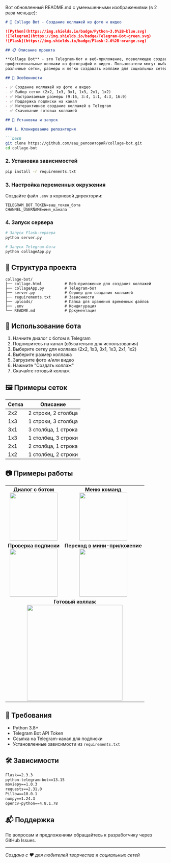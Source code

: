 Вот обновленный README.md с уменьшенными изображениями (в 2 раза меньше):

```markdown
# 📸 Collage Bot - Создание коллажей из фото и видео

![Python](https://img.shields.io/badge/Python-3.8%2B-blue.svg)
![Telegram](https://img.shields.io/badge/Telegram-Bot-green.svg)
![Flask](https://img.shields.io/badge/Flask-2.0%2B-orange.svg)

## 📋 Описание проекта

**Collage Bot** - это Telegram-бот и веб-приложение, позволяющее создавать
профессиональные коллажи из фотографий и видео. Пользователи могут выбирать
различные сетки, размеры и легко создавать коллажи для социальных сетей.

## 🎯 Особенности

- ✅ Создание коллажей из фото и видео
- ✅ Выбор сетки (2x2, 1x3, 3x1, 1x3, 2x1, 1x2)
- ✅ Настраиваемые размеры (9:16, 3:4, 1:1, 4:3, 16:9)
- ✅ Поддержка подписки на канал
- ✅ Интерактивное создание коллажей в Telegram
- ✅ Скачивание готовых коллажей

## 🚀 Установка и запуск

### 1. Клонирование репозитория

```bash
git clone https://github.com/ваш_репозиторий/collage-bot.git
cd collage-bot
```

### 2. Установка зависимостей

```bash
pip install -r requirements.txt
```

### 3. Настройка переменных окружения

Создайте файл `.env` в корневой директории:

```env
TELEGRAM_BOT_TOKEN=ваш_токен_бота
CHANNEL_USERNAME=имя_канала
```

### 4. Запуск сервера

```bash
# Запуск Flask-сервера
python server.py

# Запуск Telegram-бота
python collageApp.py
```

## 📁 Структура проекта

```
collage-bot/
├── collage.html          # Веб-приложение для создания коллажей
├── collageApp.py         # Telegram-бот
├── server.py             # Сервер для создания коллажей
├── requirements.txt      # Зависимости
├── uploads/              # Папка для хранения временных файлов
├── .env                  # Конфигурация
└── README.md             # Документация
```

## 🤖 Использование бота

1. Начните диалог с ботом в Telegram
2. Подпишитесь на канал (обязательно для использования)
3. Выберите сетку для коллажа (2x2, 1x3, 3x1, 1x3, 2x1, 1x2)
4. Выберите размер коллажа
5. Загрузите фото и/или видео
6. Нажмите "Создать коллаж"
7. Скачайте готовый коллаж

## 🖼️ Примеры сеток

| Сетка | Описание |
|-------|----------|
| 2x2 | 2 строки, 2 столбца |
| 1x3 | 1 строки, 3 столбца |
| 3x1 | 3 столбца, 1 строка |
| 1x3 | 1 столбец, 3 строки |
| 2x1 | 2 столбца, 1 строка |
| 1x2 | 1 столбец, 2 строки |

## 📷 Примеры работы

<table>
  <tr>
    <td align="center">
      <strong>Диалог с ботом</strong><br>
      <img src="https://github.com/Ash-code-noCode/CollageBotApp/blob/main/photo_4_2025-09-17_19-45-12.jpg?raw=true" width="150">
    </td>
    <td align="center">
      <strong>Меню команд</strong><br>
      <img src="https://github.com/Ash-code-noCode/CollageBotApp/blob/main/photo_6_2025-09-17_19-45-12.jpg?raw=true" width="150">
    </td>
  </tr>
  <tr>
    <td align="center">
      <strong>Проверка подписки</strong><br>
      <img src="https://github.com/Ash-code-noCode/CollageBotApp/blob/main/photo_7_2025-09-17_19-45-12.jpg?raw=true" width="150">
    </td>
    <td align="center">
      <strong>Переход в мини-приложение</strong><br>
      <img src="https://github.com/Ash-code-noCode/CollageBotApp/blob/main/photo_2_2025-09-17_19-45-12.jpg?raw=true" width="150">
    </td>
  </tr>
  <tr>
    <td align="center" colspan="2">
      <strong>Готовый коллаж</strong><br>
      <img src="https://github.com/Ash-code-noCode/CollageBotApp/blob/main/photo_2025-09-17_19-56-12.jpg?raw=true" width="300">
    </td>
  </tr>
</table>

## 🔧 Требования

- Python 3.8+
- Telegram Bot API Token
- Ссылка на Telegram-канал для подписки
- Установленные зависимости из `requirements.txt`

## 🛠️ Зависимости

```txt
Flask==2.3.3
python-telegram-bot==13.15
moviepy==1.0.3
requests==2.31.0
Pillow==10.0.1
numpy==1.24.3
opencv-python==4.8.1.78
```


## 📬 Поддержка

По вопросам и предложениям обращайтесь к разработчику через GitHub Issues.

---

*Создано с ❤️ для любителей творчества и социальных сетей*
```
